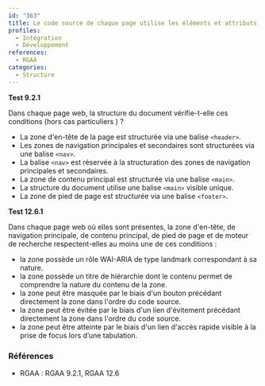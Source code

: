 ```yaml
---
id: "363"
title: Le code source de chaque page utilise les éléments et attributs appropriés pour les zones d'en-têtes, de contenu, de navigation, de pied de page et de recherche.
profiles:
  - Intégration
  - Développement
references:
  - RGAA
categories:
  - Structure
---
```


**Test 9.2.1**

Dans chaque page web, la structure du document vérifie-t-elle ces conditions (hors cas particuliers ) ?

- La zone d'en-tête de la page est structurée via une balise `<header>`.
- Les zones de navigation principales et secondaires sont structurées via une balise `<nav>`.
- La balise `<nav>` est réservée à la structuration des zones de navigation principales et secondaires.
- La zone de contenu principal est structurée via une balise `<main>`.
- La structure du document utilise une balise `<main>` visible unique.
- La zone de pied de page est structurée via une balise `<footer>`.


**Test 12.6.1**

Dans chaque page web où elles sont présentes, la zone d'en-tête, de navigation principale, de contenu principal, de pied de page et de moteur de recherche respectent-elles au moins une de ces conditions :

- la zone possède un rôle WAI-ARIA de type landmark correspondant à sa nature.
- la zone possède un titre de hiérarchie dont le contenu permet de comprendre la nature du contenu de la zone.
- la zone peut être masquée par le biais d'un bouton précédant directement la zone dans l'ordre du code source.
- la zone peut être évitée par le biais d'un lien d'évitement précédant directement la zone dans l'ordre du code source.
- la zone peut être atteinte par le biais d'un lien d'accès rapide visible à la prise de focus lors d’une tabulation.

### Références

*   RGAA : RGAA 9.2.1, RGAA 12.6

